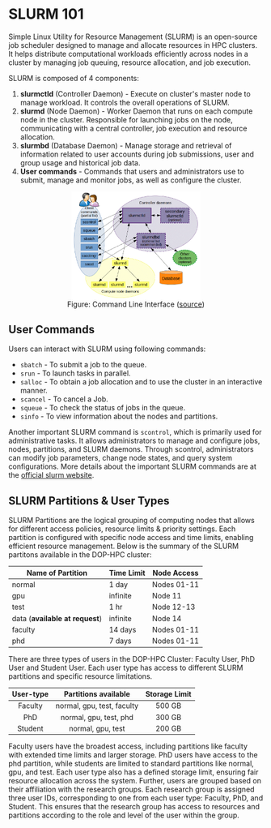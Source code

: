 # SLURM 101

Simple Linux Utility for Resource Management (SLURM) is an open-source job scheduler designed to manage and allocate resources in HPC clusters. It helps distribute computational workloads efficiently across nodes in a cluster by managing job queuing, resource allocation, and job execution.

SLURM is composed of 4 components:
1. **slurmctld** (Controller Daemon) - Execute on cluster's master node to manage workload. It controls the overall operations of SLURM.
2. **slurmd** (Node Daemon) - Worker Daemon that runs on each compute node in the cluster. Responsible for launching jobs on the node, communicating with a central controller, job execution and resource allocation.
3. **slurmbd** (Database Daemon) - Manage storage and retrieval of information related to user accounts during job submissions, user and group usage and historical job data.
4. **User commands** - Commands that users and administrators use to submit, manage and monitor jobs, as well as configure the cluster.
<figure style="display: flex; flex-direction: column; align-items: center;">
    <img src="./images/slurm.gif"
         alt="CLI" style="width:60%" >
    <figcaption> 
 Figure: Command Line Interface 
(<a href="https://slurm.schedmd.com/quickstart.html" target="_blank">source</a>)
</figcaption></figure>

## User Commands

Users can interact with SLURM using following commands:

- `sbatch` -  To submit a job to the queue.
- `srun` - To launch tasks in parallel.
- `salloc` - To obtain a job allocation and to use the cluster in an interactive manner.
- `scancel` - To cancel a Job.
- `squeue` - To check the status of jobs in the queue.
- `sinfo` - To view information about the nodes and partitions.

Another important SLURM command is `scontrol`, which is primarily used for administrative tasks. It allows administrators to manage and configure jobs, nodes, partitions, and SLURM daemons. Through scontrol, administrators can modify job parameters, change node states, and query system configurations. More details about the important SLURM commands are at the [official slurm website](https://slurm.schedmd.com/pdfs/summary.pdf).

## SLURM Partitions & User Types
SLURM Partitions are the logical grouping of computing nodes that allows for different access policies, resource limits & priority settings. Each partition is configured with specific node access and time limits, enabling efficient resource management. Below is the summary of the SLURM partitons available in the DOP-HPC cluster:

| Name of Partition              | Time Limit | Node Access |
|--------------------------------|------------|-------------|
| normal                         | 1 day      | Nodes 01-11 |
| gpu                            | infinite   | Node 11     |
| test                           | 1 hr       | Node 12-13  |
| data  (**available at request**) | infinite   | Node 14     |
| faculty                        | 14 days    | Nodes 01-11 |
| phd                            | 7 days     | Nodes 01-11 |

There are three types of users in the DOP-HPC Cluster: Faculty User, PhD User and Student User. Each user type has access to different SLURM partitions and specific resource limitations. 

| User-type |     Partitions available     | Storage Limit |
|:---------:|:----------------------------:|:-------------:|
|  Faculty  | normal, gpu, test, faculty   |     500 GB    |
|    PhD    |    normal, gpu, test, phd    |     300 GB    |
|  Student  |       normal, gpu, test      |     200 GB    |

Faculty users have the broadest access, including partitions like faculty with extended time limits and larger storage. PhD users have access to the phd partition, while students are limited to standard partitions like normal, gpu, and test.  Each user type also has a defined storage limit, ensuring fair resource allocation across the system. Further, users are grouped based on their affiliation with the research groups. Each research group is assigned three user IDs, corresponding to one from each user type: Faculty, PhD, and Student. This ensures that the research group has access to resources and partitions according to the role and level of the user within the group.
